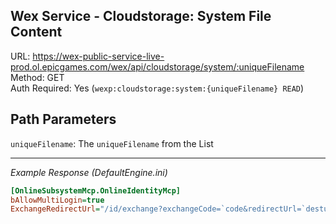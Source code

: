 ## Wex Service - Cloudstorage: System File Content

URL: https://wex-public-service-live-prod.ol.epicgames.com/wex/api/cloudstorage/system/:uniqueFilename \
Method: GET \
Auth Required: Yes (`wexp:cloudstorage:system:{uniqueFilename} READ`)

## Path Parameters

`uniqueFilename`: The `uniqueFilename` from the List

---

_Example Response (DefaultEngine.ini)_

```ini
[OnlineSubsystemMcp.OnlineIdentityMcp]
bAllowMultiLogin=true
ExchangeRedirectUrl="/id/exchange?exchangeCode=`code&redirectUrl=`desturl"
```
